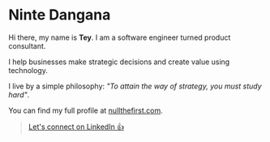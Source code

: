 # Ninte Dangana

Hi there, my name is **Tey**. I am a software engineer turned product consultant.

I help businesses make strategic decisions and create value using technology.

I live by a simple philosophy: _"To attain the way of strategy, you must study hard"_.

You can find my full profile at [nullthefirst.com](https://nullthefirst.com).

> [Let's connect on LinkedIn 👍](https://nullthefirst.com/linkedin/)

